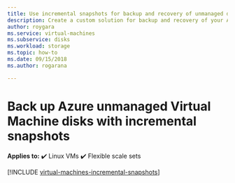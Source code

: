 ```yaml
---
title: Use incremental snapshots for backup and recovery of unmanaged disks 
description: Create a custom solution for backup and recovery of your Azure virtual machine disks using incremental snapshots.
author: roygara
ms.service: virtual-machines
ms.subservice: disks
ms.workload: storage
ms.topic: how-to
ms.date: 09/15/2018
ms.author: rogarana

---
```

# Back up Azure unmanaged Virtual Machine disks with incremental snapshots

**Applies to:** :heavy_check_mark: Linux VMs :heavy_check_mark: Flexible scale sets 

[!INCLUDE [virtual-machines-incremental-snapshots](../../../includes/virtual-machines-incremental-snapshots.md)]
